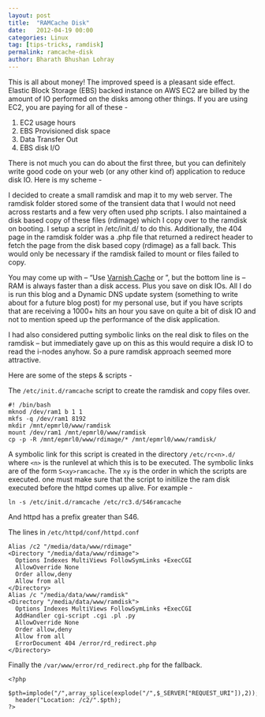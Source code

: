 ```yaml
---
layout: post
title:  "RAMCache Disk"
date:   2012-04-19 00:00
categories: Linux
tag: [tips-tricks, ramdisk]
permalink: ramcache-disk
author: Bharath Bhushan Lohray
---
```


This is all about money! The improved speed is a pleasant side effect. Elastic Block Storage (EBS) backed instance on AWS EC2 are billed by the amount of IO performed on the disks among other things. If you are using EC2, you are paying for all of these -

1. EC2 usage hours
2. EBS Provisioned disk space
3. Data Transfer Out
4. EBS disk I/O


There is not much you can do about the first three, but you can definitely write good code on your web (or any other kind of) application to reduce disk IO. Here is my scheme -


I decided to create a small ramdisk and map it to my web server. The ramdisk folder stored some of the transient data that I would not need across restarts and a few very often used php scripts. I also maintained a disk based copy of these files (rdimage) which I copy over to the ramdisk on booting. I setup a script in /etc/init.d/ to do this. Additionally, the 404 page in the ramdisk folder was a .php file that returned a redirect header to fetch the page from the disk based copy (rdimage) as a fall back. This would only be necessary if the ramdisk failed to mount or files failed to copy.

You may come up with – “Use [Varnish Cache](https://www.varnish-cache.org/) or <some other reverse proxy system>”, but the bottom line is – RAM is always faster than a disk access. Plus you save on disk IOs. All I do is run this blog and a Dynamic DNS update system (something to write about for a future blog post) for my personal use, but if you have scripts that are receiving a 1000+ hits an hour you save on quite a bit of disk IO and not to mention speed up the performance of the disk application.

I had also considered putting symbolic links on the real disk to files on the ramdisk – but immediately gave up on this as this would require a disk IO to read the i-nodes anyhow. So a pure ramdisk approach seemed more attractive.

Here are some of the steps & scripts -

The `/etc/init.d/ramcache` script to create the ramdisk and copy files over.

```
#! /bin/bash
mknod /dev/ram1 b 1 1
mkfs -q /dev/ram1 8192
mkdir /mnt/epmrl0/www/ramdisk
mount /dev/ram1 /mnt/epmrl0/www/ramdisk
cp -p -R /mnt/epmrl0/www/rdimage/* /mnt/epmrl0/www/ramdisk/
```

A symbolic link for this script is created in the directory `/etc/rc<n>.d/` where `<n>` is the runlevel at which this is to be executed. The symbolic links are of the form `S<xy>ramcache`. The `xy` is the order in which the scripts are executed. one must make sure that the script to initilize the ram disk executed before the httpd comes up alive. For example -

```
ln -s /etc/init.d/ramcache /etc/rc3.d/S46ramcache
```

And httpd has a prefix greater than S46.

The lines in `/etc/httpd/conf/httpd.conf`

```
Alias /c2 "/media/data/www/rdimage"
<Directory "/media/data/www/rdimage">
  Options Indexes MultiViews FollowSymLinks +ExecCGI
  AllowOverride None
  Order allow,deny
  Allow from all
</Directory>
Alias /c "/media/data/www/ramdisk"
<Directory "/media/data/www/ramdisk">
  Options Indexes MultiViews FollowSymLinks +ExecCGI
  AddHandler cgi-script .cgi .pl .py
  AllowOverride None
  Order allow,deny
  Allow from all
  ErrorDocument 404 /error/rd_redirect.php
</Directory>
```

Finally the `/var/www/error/rd_redirect.php` for the fallback.

```
<?php
  $pth=implode("/",array_splice(explode("/",$_SERVER["REQUEST_URI"]),2));
  header("Location: /c2/".$pth);
?>
```
